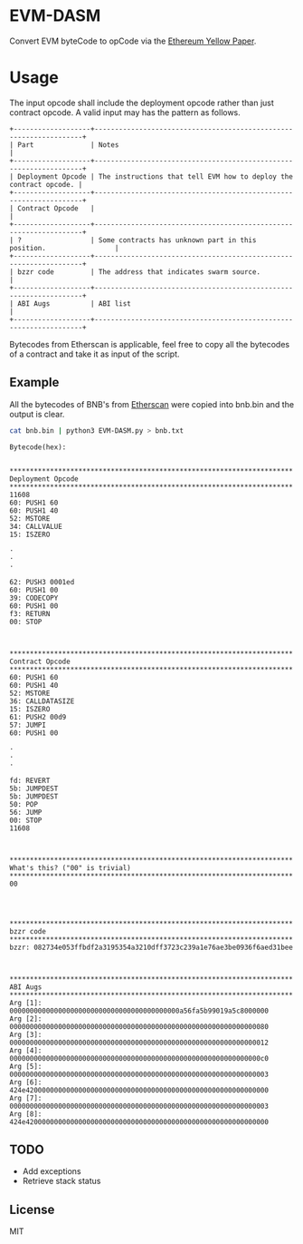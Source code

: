 # EVM-DASM
Convert EVM byteCode to opCode via the [Ethereum Yellow Paper](https://ethereum.github.io/yellowpaper/paper.pdf).

# Usage
The input opcode shall include the deployment opcode rather than just contract opcode. A valid input may has the pattern as follows.

```
+-------------------+-------------------------------------------------------------------+
| Part              | Notes                                                             |
+-------------------+-------------------------------------------------------------------+
| Deployment Opcode | The instructions that tell EVM how to deploy the contract opcode. |
+-------------------+-------------------------------------------------------------------+
| Contract Opcode   |                                                                   |
+-------------------+-------------------------------------------------------------------+
| ?                 | Some contracts has unknown part in this position.                 |
+-------------------+-------------------------------------------------------------------+
| bzzr code         | The address that indicates swarm source.                          |
+-------------------+-------------------------------------------------------------------+
| ABI Augs          | ABI list                                                          |
+-------------------+-------------------------------------------------------------------+
```

Bytecodes from Etherscan is applicable, feel free to copy all the bytecodes of a contract and take it as input of the script.


## Example

All the bytecodes of BNB's from [Etherscan](https://etherscan.io/address/0xB8c77482e45F1F44dE1745F52C74426C631bDD52#code) were copied into bnb.bin and the output is clear.

``` bash
cat bnb.bin | python3 EVM-DASM.py > bnb.txt
```

```
Bytecode(hex):


**********************************************************************
Deployment Opcode
**********************************************************************
11608
60: PUSH1 60
60: PUSH1 40
52: MSTORE
34: CALLVALUE
15: ISZERO

·
·
·

62: PUSH3 0001ed
60: PUSH1 00
39: CODECOPY
60: PUSH1 00
f3: RETURN
00: STOP



**********************************************************************
Contract Opcode
**********************************************************************
60: PUSH1 60
60: PUSH1 40
52: MSTORE
36: CALLDATASIZE
15: ISZERO
61: PUSH2 00d9
57: JUMPI
60: PUSH1 00

·
·
·

fd: REVERT
5b: JUMPDEST
5b: JUMPDEST
50: POP
56: JUMP
00: STOP
11608



**********************************************************************
What's this? ("00" is trivial)
**********************************************************************
00




**********************************************************************
bzzr code
**********************************************************************
bzzr: 082734e053ffbdf2a3195354a3210dff3723c239a1e76ae3be0936f6aed31bee



**********************************************************************
ABI Augs
**********************************************************************
Arg [1]: 000000000000000000000000000000000000000000a56fa5b99019a5c8000000
Arg [2]: 0000000000000000000000000000000000000000000000000000000000000080
Arg [3]: 0000000000000000000000000000000000000000000000000000000000000012
Arg [4]: 00000000000000000000000000000000000000000000000000000000000000c0
Arg [5]: 0000000000000000000000000000000000000000000000000000000000000003
Arg [6]: 424e420000000000000000000000000000000000000000000000000000000000
Arg [7]: 0000000000000000000000000000000000000000000000000000000000000003
Arg [8]: 424e420000000000000000000000000000000000000000000000000000000000

```

## TODO
- Add exceptions
- Retrieve stack status

## License
MIT
